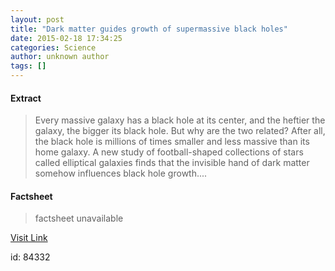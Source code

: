 ```yaml
---
layout: post
title: "Dark matter guides growth of supermassive black holes"
date: 2015-02-18 17:34:25
categories: Science
author: unknown author
tags: []
---
```



#### Extract
>Every massive galaxy has a black hole at its center, and the heftier the galaxy, the bigger its black hole. But why are the two related? After all, the black hole is millions of times smaller and less massive than its home galaxy. A new study of football-shaped collections of stars called elliptical galaxies finds that the invisible hand of dark matter somehow influences black hole growth....

#### Factsheet
>factsheet unavailable

[Visit Link](http://feeds.sciencedaily.com/~r/sciencedaily/~3/Su-5UJabrCc/150218123425.htm)

id:   84332


